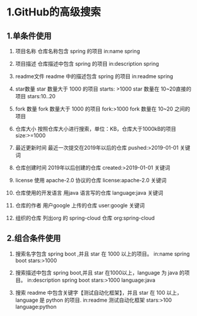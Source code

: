# 1.GitHub的高级搜索


## 1.单条件使用

1. 项目名称
仓库名称包含 spring 的项目
in:name spring



2. 项目描述
仓库描述中包含 spring 的项目
in:description spring



3. readme文件
readme 中的描述包含 spring 的项目
in:readme spring



4. star数量
star 数量大于 1000 的项目
starts: >1000
star 数量在 10~20直接的项目
stars:10..20



5. fork 数量
fork 数量大于 1000 的项目
fork:>1000
fork 数量在 10~20 之间的项目



6. 仓库大小
按照仓库大小进行搜索，单位：KB，仓库大于1000kB的项目
size:>=1000


7. 最近更新时间
最近一次提交在2019年以后的仓库
pushed:>2019-01-01 关键词



8. 仓库创建时间
2019年以后创建的仓库
created:>2019-01-01 关键词


9. license
使用 apache-2.0 协议的仓库
license:apache-2.0 关键词



10. 仓库使用的开发语言
用java 语言写的仓库
language:java 关键词


11. 仓库的作者
用户google 上传的仓库
user:google 关键词



12. 组织的仓库
列出org 的 spring-cloud 仓库
org:spring-cloud



## 2.组合条件使用

1. 搜索名字包含 spring boot ,并且 star 在 1000 以上的项目。
in:name spring boot stars:>1000



2. 搜索描述中包含 spring boot,并且 star 在1000以上，language 为 java 的项目。
in:description spring boot stars:>1000 language:java



3. 搜索 readme 中包含关键字【测试自动化框架】，并且 star 在 100 以上，language 是 python 的项目.
in:readme 测试自动化框架 stars:>100 language:python